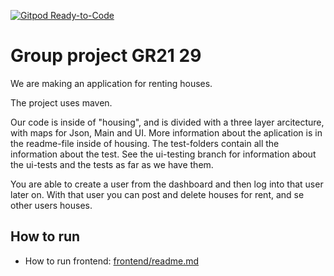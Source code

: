 [![Gitpod Ready-to-Code](https://img.shields.io/badge/Gitpod-Ready--to--Code-blue?logo=gitpod)](https://gitpod.stud.ntnu.no/#https://gitlab.stud.idi.ntnu.no/it1901/groups-2021/gr2129/gr2129.git)

# Group project GR21 29

We are making an application for renting houses.

The project uses maven.

Our code is inside of "housing", and is divided with a three layer arcitecture, with maps for Json, Main and UI. More information about the aplication is in the readme-file inside of housing. The test-folders contain all the information about the test. See the ui-testing branch for information about the ui-tests and the tests as far as we have them.

You are able to create a user from the dashboard and then log into that user later on. With that user you can post and delete houses for rent, and se other users houses.

## How to run

- How to run frontend: [frontend/readme.md](frontend/readme.md)
